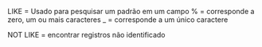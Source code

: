 
LIKE = Usado para pesquisar um padrão em um campo
% = corresponde a zero, um ou mais caracteres
_ = corresponde a um único caractere

NOT LIKE = encontrar registros não identificado